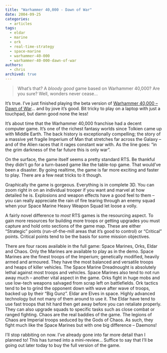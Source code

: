 ```yaml
---
title: "Warhammer 40,000 - Dawn of War"
date: 2004-09-25
categories:
  - articles
tags:
  - eldar
  - marine
  - ork
  - real-time-strategy
  - space-marine
  - warhammer-40-000
  - warhammer-40-000-dawn-of-war
authors:
  - chris
archived: true
---
```


> What’s that? A *bloody good* game based on Warhammer 40,000? Are you sure? Well, wonders never cease…

It’s true. I’ve just finished playing the beta version of [Warhammer 40,000 – Dawn of War](http://www.relic.com/product/dawnofwar/index.php)... and by jove it’s good. Bit tricky to play on a laptop with just a touchpad, but damn good none the less!

It’s about time that the Warhammer 40,000 franchise had a decent computer game. It’s one of the richest fantasy worlds since Tolkien came up with Middle Earth. The back history is exceptionally compelling; the story of a massive yet fragile Imperium of Man that stretches far across the Galaxy – and of the Alien races that it rages constant war with. As the line goes: “in the grim darkness of the far future this is only war”.

On the surface, the game itself seems a pretty standard RTS. Be thankful they didn’t go for a turn-based game like the table-top game. That would’ve been a disaster. By going realtime, the game is far more exciting and faster to play. There are a few neat tricks to it though.

Graphically the game is gorgeous. Everything is in complete 3D. You can zoom right in on an individual trooper if you want and marvel at how detailed he is. Explosions and weapon effects have a good feel to them – you can really appreciate the rain of fire tearing through an enemy squad when your Space Marine Heavy Weapon Squad let loose a volly.

A fairly novel difference to *most* RTS games is the resourcing aspect. To gain more resources for building more troops or getting upgrades you must capture and hold onto sections of the game map. These are either “Strategic” points (run-of-the-mill areas that it’s good to control) or “Critical” points. Critical points tend to be the basis for some mission objectives.

There are four races available in the full game: Space Marines, Orks, Eldar and Chaos. Only the Marines are available to play as in the demo. Space Marines are the finest troops of the Imperium; genetically modified, heavily armed and armoured. They have the most balanced and versatile troops and heaps of killer vehicles. The Space Marine Dreadnought is absolutely lethal against most troops and vehicles. Space Marines also tend to not run away much – another vital aspect in the game. Orks fight in huge mobs and use low-tech weapons salvaged from scrap left on battlefields. Ork tactics tend to be to grind the opponent down with wave after wave of troops, backed up by their “Big Gunz”. Eldar are Elves in space. Highly advanced technology but not many of them around to use it. The Eldar have tend to use fast troops that hit hard then get away before you can retaliate properly. They can also upgrade squads to specific tasks such as close combat or ranged fighting. Chaos are the real baddies of the game. The legions of Chaos are Imperial troops seduced by the Gods of Chaos. As such, they fight much like the Space Marines but with one big difference – Daemons!

I’ll stop rabbiting on now. I’ve already gone into far more detail than I planned to! This has turned into a mini-review… Suffice to say that I’ll be going out later today to buy the full version of the game.
